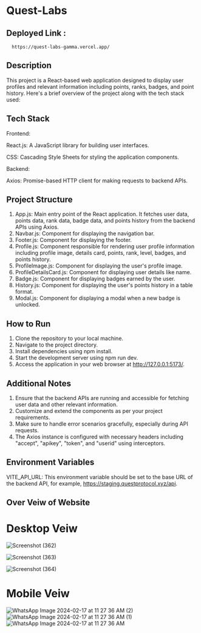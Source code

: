 # Quest-Labs
   ## Deployed Link :
      https://quest-labs-gamma.vercel.app/
## Description
This project is a React-based web application designed to display user profiles and relevant information 
including points, ranks, badges, and point history. Here's a brief overview of the project along with the
tech stack used:

## Tech Stack
Frontend:

 <p>
        React.js: A JavaScript library for building user interfaces.
      </p>
      <p>
        CSS: Cascading Style Sheets for styling the application components.
      </p>
Backend:
  <p>  Axios: Promise-based HTTP client for making requests to backend APIs. </p>
      
   ##   Project Structure
1. App.js: Main entry point of the React application. It fetches user data, points data, rank data, badge data, and points history from the backend APIs using Axios.
2. Navbar.js: Component for displaying the navigation bar.
3. Footer.js: Component for displaying the footer.
4. Profile.js: Component responsible for rendering user profile information including profile image, details card, points, rank, level, badges, and points history.
5. ProfileImage.js: Component for displaying the user's profile image.
6. ProfileDetailsCard.js: Component for displaying user details like name.
7. Badge.js: Component for displaying badges earned by the user.
8. History.js: Component for displaying the user's points history in a table format.
9. Modal.js: Component for displaying a modal when a new badge is unlocked.

  ## How to Run
1. Clone the repository to your local machine.
2. Navigate to the project directory.
3. Install dependencies using npm install.
4. Start the development server using npm run dev.
5. Access the application in your web browser at http://127.0.0.1:5173/.
## Additional Notes
1. Ensure that the backend APIs are running and accessible for fetching user data and other relevant information.
2. Customize and extend the components as per your project requirements.
3. Make sure to handle error scenarios gracefully, especially during API requests.
4. The Axios instance is configured with necessary headers including "accept", "apikey", "token", and "userid" using interceptors.

## Environment Variables
VITE_API_URL: This environment variable should be set to the base URL of the backend API, for example, https://staging.questprotocol.xyz/api.
 ## Over Veiw of Website
 # Desktop Veiw
 ![Screenshot (362)](https://github.com/shaharyaaransari/Quest-Labs/assets/113225294/24404a54-6d10-46b5-a3ef-46a7afca987c)
 
![Screenshot (363)](https://github.com/shaharyaaransari/Quest-Labs/assets/113225294/e056fc7d-3f0d-44d2-9f06-8f0aa1be034a)

![Screenshot (364)](https://github.com/shaharyaaransari/Quest-Labs/assets/113225294/e6e9d502-8ae9-48b1-a832-bb0d0108c918)
# Mobile Veiw
![WhatsApp Image 2024-02-17 at 11 27 36 AM (2)](https://github.com/shaharyaaransari/Quest-Labs/assets/113225294/bb457a5c-372f-4077-9e1e-4abdf2aa3641)
![WhatsApp Image 2024-02-17 at 11 27 36 AM (1)](https://github.com/shaharyaaransari/Quest-Labs/assets/113225294/4158dae7-3295-4db2-915e-9254cfeda358)
![WhatsApp Image 2024-02-17 at 11 27 36 AM](https://github.com/shaharyaaransari/Quest-Labs/assets/113225294/013267d7-4324-46ba-a5ac-85a2515c5d55)

